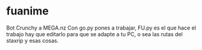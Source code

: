 # fuanime
Bot Crunchy a MEGA.nz
Con go.py pones a trabajar, FU.py es el que hace el trabajo hay que editarlo para que se adapte a tu PC, o sea las rutas del staxrip y esas cosas.
